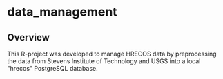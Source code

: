 # data_management

## Overview
This R-project was developed to manage HRECOS data by preprocessing the data from Stevens Institute of Technology and USGS into a local "hrecos" PostgreSQL database.
